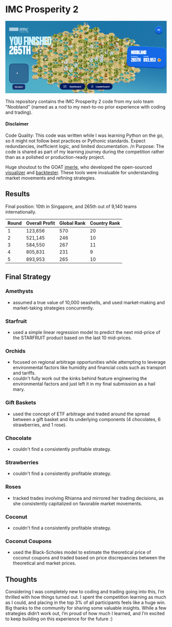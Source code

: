 # IMC Prosperity 2

<img src="Final Results.png" alt="Final Results"/>

This repository contains the IMC Prosperity 2 code from my solo team "Noobland" (named as a nod to my next-to-no prior experience with coding and trading).

#### Disclaimer
Code Quality: This code was written while I was learning Python on the go, so it might not follow best practices or Pythonic standards. Expect redundancies, inefficient logic, and limited documentation.
/n Purpose: The code is shared as part of my learning journey during the competition rather than as a polished or production-ready project.

Huge shoutout to the GOAT [jmerle](https://github.com/jmerle), who developed the open-sourced [visualizer](https://github.com/jmerle/imc-prosperity-2-visualizer) and [backtester](https://github.com/jmerle/imc-prosperity-2-backtester). These tools were invaluable for understanding market movements and refining strategies.

## Results

Final position: 10th in Singapore, and 265th out of 9,140 teams internationally.

| Round | Overall Profit | Global Rank | Country Rank |
|-------|----------------|-------------|--------------|
| 1     | 123,656        | 570         | 20           |
| 2     | 521,145        | 246         | 10           |
| 3     | 584,550        | 267         | 11           |
| 4     | 805,831        | 231         | 9            |
| 5     | 893,953        | 265         | 10           |

## Final Strategy

### Amethysts
- assumed a true value of 10,000 seashells, and used market-making and market-taking strategies concurrently.

### Starfruit
- used a simple linear regression model to predict the next mid-price of the STARFRUIT product based on the last 10 mid-prices.

### Orchids
- focused on regional arbitrage opportunities while attempting to leverage environmental factors like humidity and financial costs such as transport and tariffs.
- couldn't fully work out the kinks behind feature engineering the environmental factors and just left it in my final submission as a hail mary.

### Gift Baskets
- used the concept of ETF arbitrage and traded around the spread between a gift basket and its underlying components (4 chocolates, 6 strawberries, and 1 rose).

### Chocolate
- couldn't find a consistently profitable strategy.
  
### Strawberries
- couldn't find a consistently profitable strategy.
  
### Roses
- tracked trades involving Rhianna and mirrored her trading decisions, as she consistently capitalized on favorable market movements.

### Coconut
- couldn't find a consistently profitable strategy.

### Coconut Coupons
- used the Black-Scholes model to estimate the theoretical price of coconut coupons and traded based on price discrepancies between the theoretical and market prices.

## Thoughts
Considering I was completely new to coding and trading going into this, I’m thrilled with how things turned out. I spent the competition learning as much as I could, and placing in the top 3% of all participants feels like a huge win. Big thanks to the community for sharing some valuable insights. While a few strategies didn’t work out, I’m proud of how much I learned, and I’m excited to keep building on this experience for the future :)
